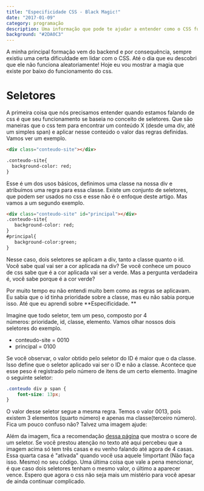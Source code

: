 ```yaml
---
title: "Especificidade CSS - Black Magic!"
date: "2017-01-09"
category: programação
description: Uma informação que pode te ajudar a entender como o CSS funciona
background: "#2DA0C3"
---
```


A minha principal formação vem do backend e por consequência, sempre existiu uma certa dificuldade em lidar com o CSS. Até o dia que eu descobri que ele não funciona aleatoriamente! Hoje eu vou mostrar a magia que existe por baixo do funcionamento do css.

# Seletores

A primeira coisa que nós precisamos entender quando estamos falando de css é que seu funcionamento se baseia no conceito de seletores. Que são maneiras que o css tem para encontrar um conteúdo X (desde uma div, até um simples span) e aplicar nesse conteúdo o valor das regras definidas. Vamos ver um exemplo. 

```html
<div class="conteudo-site"></div>

.conteudo-site{
  background-color: red;
}
```

Esse é um dos usos básicos, definimos uma classe na nossa div e atribuímos uma regra para essa classe. Existe um conjunto de seletores, que podem ser usados no css e esse não é o enfoque deste artigo. Mas vamos a um segundo exemplo. 

```html 
<div class="conteudo-site" id="principal"></div>
.conteudo-site{
   background-color: red;
}
#principal{
   background-color:green;
}
``` 

Nesse caso, dois seletores se aplicam a div, tanto a classe quanto o id. Você sabe qual vai ser a cor aplicada na div? Se você conhece um pouco de css sabe que é a cor aplicada vai ser a verde. Mas a pergunta verdadeira é, você sabe porque é a cor verde?

<ImagePoster caption="Tipo magia" src="/assets/img/like_magic.gif"></ImagePoster>

Por muito tempo eu não entendi muito bem como as regras se aplicavam. Eu sabia que o id tinha prioridade sobre a classe, mas eu não sabia porque isso. Até que eu aprendi sobre **Especificidade. **

Imagine que todo seletor, tem um peso, composto por 4 números: prioridade, id, classe, elemento. Vamos olhar nossos dois seletores do exemplo.

- conteudo-site = 0010
- principal = 0100

Se você observar, o valor obtido pelo seletor do ID é maior que o da classe. Isso define que o seletor aplicado vai ser o ID e não a classe. Acontece que esse peso é registrado pelo número de itens de um certo elemento. Imagine o seguinte seletor: 
```css 
.conteudo div p span {
    font-size: 13px;
}
``` 

O valor desse seletor segue a mesma regra. Temos o valor 0013, pois existem 3 elementos (quarto número) e apenas ma classe(terceiro número). Fica um pouco confuso não? Talvez uma imagem ajude: 

<ImagePoster caption="Especificidade" src="/assets/img/css_specificity.png"></ImagePoster>

Além da imagem, fica a recomendação [dessa página](http://www.laurensperber.com/2013/06/25/css-specify-me/) que mostra o score de um seletor. Se você prestou atenção no texto até aqui percebeu que a imagem acima só tem três casas e eu venho falando até agora de 4 casas. Essa quarta casa é "ativada" quando você usa aquele !important (Não faça isso. Mesmo) no seu código. Uma última coisa que vale a pena mencionar, é que caso dois seletores tenham o mesmo valor, o último a aparecer vence. Espero que agora o css não seja mais um mistério para você apesar de ainda continuar complicado.


<Signature></Signature>
